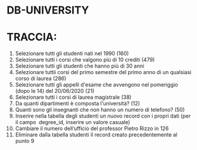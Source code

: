 DB-UNIVERSITY
===
# TRACCIA:

1. Selezionare tutti gli studenti nati nel 1990 (160)
2. Selezionare tutti i corsi che valgono più di 10 crediti (479)
3. Selezionare tutti gli studenti che hanno più di 30 anni
4. Selezionare tuttii corsi del primo semestre del primo anno di un qualsiasi corso di laurea (286) 
5. Selezionare tutti gli appelli d'esame che avvengono nel pomeriggio (dopo le 14) del 20/06/2020 (21) 
6. Selezionare tutti i corsi di laurea magistrale (38) 
7. Da quanti dipartimenti è composta l'università? (12) 
8. Quanti sono gli insegnanti che non hanno un numero di telefono? (50) 
9. Inserire nella tabella degli studenti un nuovo record con i propri dati (per il campo  degree_id, inserire un valore casuale) 
10. Cambiare il numero dell’ufficio del professor Pietro Rizzo in 126 
11. Eliminare dalla tabella studenti il record creato precedentemente al punto 9 
